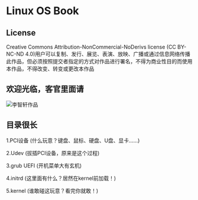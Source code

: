 # Linux OS Book

## License
Creative Commons Attribution-NonCommercial-NoDerivs license (CC BY-NC-ND 4.0)用户可以复制、发行、展览、表演、放映、广播或通过信息网络传播此作品，但必须按照提交者指定的方式对作品进行署名，不得为商业性目的而使用本作品，不得改变、转变或更改本作品

## 欢迎光临，客官里面请
![李智轩作品](https://github.com/roomsky/linuxos/img/index.jpg)


## 目录很长

1.PCI设备 (什么玩意？键盘、鼠标、硬盘、U盘、显卡……)

2.Udev (拔插PCI设备，原来是这个过程)

3.grub UEFI (开机菜单大有玄机)

4.initrd (这里面有什么？居然在kernel前加载！)

5.kernel (谁敢碰这玩意？看完你就敢！)